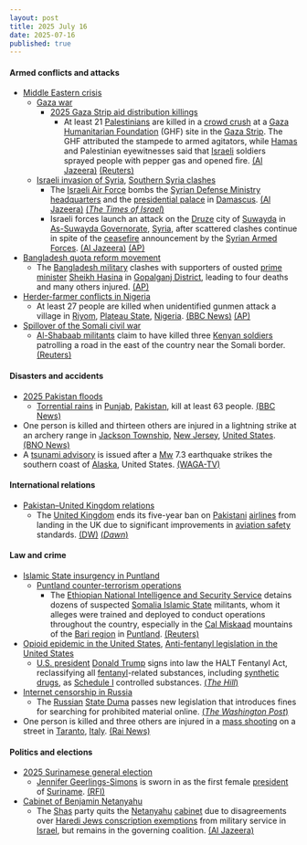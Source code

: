 ```yaml
---
layout: post
title: 2025 July 16
date: 2025-07-16
published: true
---
```



#### Armed conflicts and attacks

* [Middle Eastern crisis](https://en.wikipedia.org/wiki/Middle_Eastern_crisis_%282023-present%29 "Middle Eastern crisis (2023-present)")
  * [Gaza war](https://en.wikipedia.org/wiki/Gaza_war "Gaza war")
    * [2025 Gaza Strip aid distribution killings](https://en.wikipedia.org/wiki/2025_Gaza_Strip_aid_distribution_killings "2025 Gaza Strip aid distribution killings")
      * At least 21 [Palestinians](https://en.wikipedia.org/wiki/Palestinians "Palestinians") are killed in a [crowd crush](https://en.wikipedia.org/wiki/Human_stampede "Human stampede") at a [Gaza Humanitarian Foundation](https://en.wikipedia.org/wiki/Gaza_Humanitarian_Foundation "Gaza Humanitarian Foundation") (GHF) site in the [Gaza Strip](https://en.wikipedia.org/wiki/Gaza_Strip "Gaza Strip"). The GHF attributed the stampede to armed agitators, while [Hamas](https://en.wikipedia.org/wiki/Hamas "Hamas") and Palestinian eyewitnesses said that [Israeli](https://en.wikipedia.org/wiki/Israel "Israel") soldiers sprayed people with pepper gas and opened fire. [(Al Jazeera)](https://www.aljazeera.com/news/2025/7/16/at-least-21-people-killed-in-stampede-suffocation-at-ghf-site-in-gaza) [(Reuters)](https://www.reuters.com/world/middle-east/us-backed-gaza-humanitarian-foundation-says-20-people-killed-crush-2025-07-16/)
  * [Israeli invasion of Syria](https://en.wikipedia.org/wiki/Israeli_invasion_of_Syria_%282024%E2%80%93present%29 "Israeli invasion of Syria (2024–present)"), [Southern Syria clashes](https://en.wikipedia.org/wiki/Southern_Syria_clashes_%28July_2025-present%29 "Southern Syria clashes (July 2025-present)")
    * The [Israeli Air Force](https://en.wikipedia.org/wiki/Israeli_Air_Force "Israeli Air Force") bombs the [Syrian Defense Ministry headquarters](https://en.wikipedia.org/wiki/Hay%27at_al-Arkan "Hay'at al-Arkan") and the [presidential palace](https://en.wikipedia.org/wiki/Presidential_Palace%2C_Damascus "Presidential Palace, Damascus") in [Damascus](https://en.wikipedia.org/wiki/Damascus "Damascus"). [(Al Jazeera)](https://www.aljazeera.com/news/liveblog/2025/7/16/live-israel-bombs-gaza-syria-as-alarm-grows-over-malnourished-children) [(*The Times of Israel*)](https://www.timesofisrael.com/liveblog_entry/israeli-strike-reported-on-syrias-presidential-palace/)
    * Israeli forces launch an attack on the [Druze](https://en.wikipedia.org/wiki/Druze_in_Syria "Druze in Syria") city of [Suwayda](https://en.wikipedia.org/wiki/Suwayda "Suwayda") in [As-Suwayda Governorate](https://en.wikipedia.org/wiki/As-Suwayda_Governorate "As-Suwayda Governorate"), [Syria](https://en.wikipedia.org/wiki/Syria "Syria"), after scattered clashes continue in spite of the [ceasefire](https://en.wikipedia.org/wiki/Ceasefire "Ceasefire") announcement by the [Syrian Armed Forces](https://en.wikipedia.org/wiki/Syrian_Armed_Forces "Syrian Armed Forces"). [(Al Jazeera)](https://www.aljazeera.com/news/2025/7/16/israel-bombs-syrias-druze-city-of-suwayda-hours-after-ceasefire) [(AP)](https://apnews.com/article/syria-druze-clashes-sweida-44585d1d58ddcdd224e9573ca94767b0)
* [Bangladesh quota reform movement](https://en.wikipedia.org/wiki/Bangladesh_quota_reform_movement "Bangladesh quota reform movement")
  * The [Bangladesh military](https://en.wikipedia.org/wiki/Bangladesh_Armed_Forces "Bangladesh Armed Forces") clashes with supporters of ousted [prime minister](https://en.wikipedia.org/wiki/Prime_Minister_of_Bangladesh "Prime Minister of Bangladesh") [Sheikh Hasina](https://en.wikipedia.org/wiki/Sheikh_Hasina "Sheikh Hasina") in [Gopalganj District](https://en.wikipedia.org/wiki/Gopalganj_District%2C_Bangladesh "Gopalganj District, Bangladesh"), leading to four deaths and many others injured. [(AP)](https://apnews.com/article/bangladesh-clashes-hasina-students-1e58562a6c9e766c760af9b577189504)
* [Herder-farmer conflicts in Nigeria](https://en.wikipedia.org/wiki/Herder-farmer_conflicts_in_Nigeria "Herder-farmer conflicts in Nigeria")
  * At least 27 people are killed when unidentified gunmen attack a village in [Riyom](https://en.wikipedia.org/wiki/Riyom "Riyom"), [Plateau State](https://en.wikipedia.org/wiki/Plateau_State "Plateau State"), [Nigeria](https://en.wikipedia.org/wiki/Nigeria "Nigeria"). [(BBC News)](https://www.bbc.com/pidgin/articles/cvg8m7rjy51o) [(AP)](https://apnews.com/article/nigeria-attack-gunmen-6fc2ceb4775a56e6219295e53dbec8ed)
* [Spillover of the Somali civil war](https://en.wikipedia.org/wiki/Somali_Civil_War_%282009%E2%80%93present%29 "Somali Civil War (2009–present)")
  * [Al-Shabaab militants](https://en.wikipedia.org/wiki/Al-Shabaab_%28militant_group%29 "Al-Shabaab (militant group)") claim to have killed three [Kenyan soldiers](https://en.wikipedia.org/wiki/Kenya_Defence_Forces "Kenya Defence Forces") patrolling a road in the east of the country near the Somali border. [(Reuters)](https://www.reuters.com/world/africa/blast-kills-three-kenyan-soldiers-road-near-somali-border-2025-07-16/)

#### Disasters and accidents

* [2025 Pakistan floods](https://en.wikipedia.org/wiki/2025_Pakistan_floods "2025 Pakistan floods")
  * [Torrential rains](https://en.wikipedia.org/wiki/Torrential_rain "Torrential rain") in [Punjab](https://en.wikipedia.org/wiki/Punjab%2C_Pakistan "Punjab, Pakistan"), [Pakistan](https://en.wikipedia.org/wiki/Pakistan "Pakistan"), kill at least 63 people. [(BBC News)](https://www.bbc.com/news/articles/c4gkygz3vg5o)
* One person is killed and thirteen others are injured in a lightning strike at an archery range in [Jackson Township](https://en.wikipedia.org/wiki/Jackson_Township%2C_New_Jersey "Jackson Township, New Jersey"), [New Jersey](https://en.wikipedia.org/wiki/New_Jersey "New Jersey"), [United States](https://en.wikipedia.org/wiki/United_States "United States"). [(BNO News)](https://bnonews.com/index.php/2025/07/1-dead-13-injured-after-lightning-strike-at-new-jersey-archery-range/#google_vignette)
* A [tsunami advisory](https://en.wikipedia.org/wiki/Tsunami_advisory "Tsunami advisory") is issued after a [Mw](https://en.wikipedia.org/wiki/Richter_scale "Richter scale") 7.3 earthquake strikes the southern coast of [Alaska](https://en.wikipedia.org/wiki/Alaska "Alaska"), United States. [(WAGA-TV)](https://www.fox5atlanta.com/news/alaska-tsunami-warning-earthquake)

#### International relations

* [Pakistan–United Kingdom relations](https://en.wikipedia.org/wiki/Pakistan%E2%80%93United_Kingdom_relations "Pakistan–United Kingdom relations")
  * The [United Kingdom](https://en.wikipedia.org/wiki/United_Kingdom "United Kingdom") ends its five-year ban on [Pakistani](https://en.wikipedia.org/wiki/Pakistan "Pakistan") [airlines](https://en.wikipedia.org/wiki/List_of_airlines_of_Pakistan "List of airlines of Pakistan") from landing in the UK due to significant improvements in [aviation safety](https://en.wikipedia.org/wiki/Aviation_safety "Aviation safety") standards. [(DW)](https://www.dw.com/en/uk-lifts-five-year-ban-on-pakistani-airlines/a-73294769) [(*Dawn*)](https://www.dawn.com/news/1924570)

#### Law and crime

* [Islamic State insurgency in Puntland](https://en.wikipedia.org/wiki/Islamic_State_insurgency_in_Puntland "Islamic State insurgency in Puntland")
  * [Puntland counter-terrorism operations](https://en.wikipedia.org/wiki/Puntland_counter-terrorism_operations "Puntland counter-terrorism operations")
    * The [Ethiopian National Intelligence and Security Service](https://en.wikipedia.org/wiki/National_Intelligence_and_Security_Service "National Intelligence and Security Service") detains dozens of suspected [Somalia Islamic State](https://en.wikipedia.org/wiki/Islamic_State_%E2%80%93_Somalia_Province "Islamic State – Somalia Province") militants, whom it alleges were trained and deployed to conduct operations throughout the country, especially in the [Cal Miskaad](https://en.wikipedia.org/wiki/Cal_Miskaad "Cal Miskaad") mountains of the [Bari region](https://en.wikipedia.org/wiki/Bari%2C_Somalia "Bari, Somalia") in [Puntland](https://en.wikipedia.org/wiki/Puntland "Puntland"). [(Reuters)](https://www.reuters.com/world/africa/ethiopia-arrests-dozens-suspected-islamic-state-militants-fana-broadcaster-2025-07-16/)
* [Opioid epidemic in the United States](https://en.wikipedia.org/wiki/Opioid_epidemic_in_the_United_States "Opioid epidemic in the United States"), [Anti-fentanyl legislation in the United States](https://en.wikipedia.org/wiki/Anti-fentanyl_legislation_in_the_United_States "Anti-fentanyl legislation in the United States")
  * [U.S. president](https://en.wikipedia.org/wiki/U.S._president "U.S. president") [Donald Trump](https://en.wikipedia.org/wiki/Donald_Trump "Donald Trump") signs into law the HALT Fentanyl Act, reclassifying all [fentanyl](https://en.wikipedia.org/wiki/Fentanyl "Fentanyl")-related substances, including [synthetic drugs](https://en.wikipedia.org/wiki/Synthetic_drug "Synthetic drug"), as [Schedule I](https://en.wikipedia.org/wiki/Controlled_Substances_Act#Schedule_I "Controlled Substances Act") controlled substances. [(*The Hill*)](https://thehill.com/homenews/administration/5404826-trump-signs-fentanyl-legislation/)
* [Internet censorship in Russia](https://en.wikipedia.org/wiki/Internet_censorship_in_Russia "Internet censorship in Russia")
  * The [Russian](https://en.wikipedia.org/wiki/Russia "Russia") [State Duma](https://en.wikipedia.org/wiki/State_Duma "State Duma") passes new legislation that introduces fines for searching for prohibited material online. [(*The Washington Post*)](https://www.washingtonpost.com/world/2025/07/17/russia-internet-censorship/)
* One person is killed and three others are injured in a [mass shooting](https://en.wikipedia.org/wiki/Mass_shooting "Mass shooting") on a street in [Taranto](https://en.wikipedia.org/wiki/Taranto "Taranto"), [Italy](https://en.wikipedia.org/wiki/Italy "Italy"). [(Rai News)](https://www.rainews.it/articoli/2025/07/sparatoria-al-quartiere-tamburi-un-morto-e-tre-feriti-e54827ac-ac8e-4634-917c-4bc87d1056aa.html)

#### Politics and elections

* [2025 Surinamese general election](https://en.wikipedia.org/wiki/2025_Surinamese_general_election "2025 Surinamese general election")
  * [Jennifer Geerlings-Simons](https://en.wikipedia.org/wiki/Jennifer_Geerlings-Simons "Jennifer Geerlings-Simons") is sworn in as the first female [president](https://en.wikipedia.org/wiki/President_of_Suriname "President of Suriname") of [Suriname](https://en.wikipedia.org/wiki/Suriname "Suriname"). [(RFI)](https://www.rfi.fr/es/am%C3%A9ricas/20250716-jennifer-geerlings-simons-investida-primera-mujer-presidenta-de-surinam)
* [Cabinet of Benjamin Netanyahu](https://en.wikipedia.org/wiki/Thirty-seventh_government_of_Israel "Thirty-seventh government of Israel")
  * The [Shas](https://en.wikipedia.org/wiki/Shas "Shas") party quits the [Netanyahu](https://en.wikipedia.org/wiki/Benjamin_Netanyahu "Benjamin Netanyahu") [cabinet](https://en.wikipedia.org/wiki/Thirty-seventh_government_of_Israel "Thirty-seventh government of Israel") due to disagreements over [Haredi Jews conscription exemptions](https://en.wikipedia.org/wiki/Exemption_from_military_service_in_Israel "Exemption from military service in Israel") from military service in [Israel](https://en.wikipedia.org/wiki/Israel "Israel"), but remains in the governing coalition. [(Al Jazeera)](https://www.aljazeera.com/news/2025/7/16/israeli-ultra-orthodox-party-quits-government-as-netanyahu-loses-majority)
